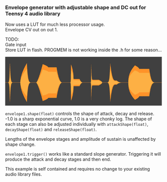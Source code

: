### Envelope generator with adjustable shape and DC out for Teensy 4 audio library  

Now uses a LUT for much less processor usage.     
Envelope CV out on out 1.  
  
    
  TODO:  
  Gate input  
  Store LUT in flash. PROGMEM is not working inside the .h for some reason...  
  
  
  ![](https://raw.githubusercontent.com/BleepLabs/adjustable_envelope_example/main/envelope-examples.jpg)   
    
  `envelope1.shape(float)` controls the shape of attack, decay and release. -1.0 is a sharp exponential curve, 1.0 is a very chonky log. The shape of each stage can also be adjusted individually with `attackShape(float)`, `decayShape(float)` and `releaseShape(float)`. 
  
  Lengths of the envelope stages and amplitude of sustain is unaffected by shape change.   
      
  `envelope1.trigger()` works like a standard slope generator. Triggering it will produce the attack and decay stages and then end.  
     
  This example is self contained and requires no change to your existing audio library files.    
    


